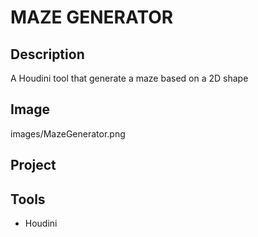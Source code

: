 # MAZE GENERATOR

## Description

A Houdini tool that generate a maze based on a 2D shape

## Image

images/MazeGenerator.png

## Project

## Tools

- Houdini
